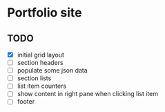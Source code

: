 # Portfolio site

## TODO

-   [x] initial grid layout
-   [ ] section headers
-   [ ] populate some json data
-   [ ] section lists
-   [ ] list item counters
-   [ ] show content in right pane when clicking list item
-   [ ] footer

